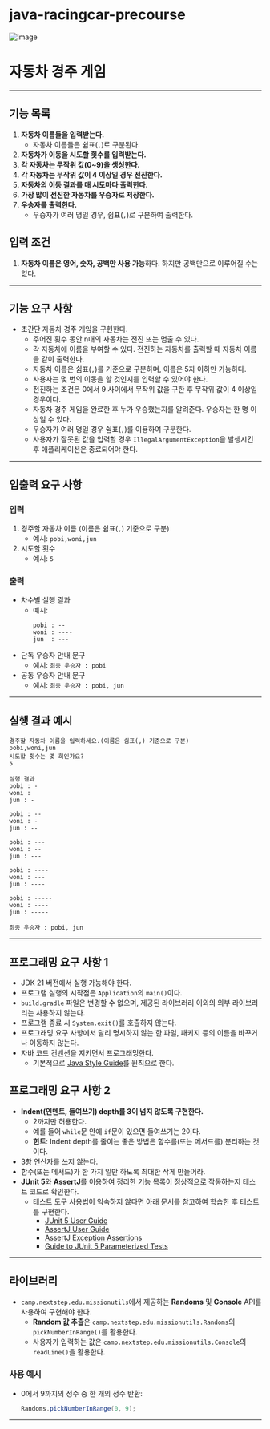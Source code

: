 # java-racingcar-precourse

![image](https://github.com/user-attachments/assets/bc7d4020-9201-4991-8ccc-7b4d511e539f)



# 자동차 경주 게임

---

## 기능 목록
1. **자동차 이름들을 입력받는다.**
    - 자동차 이름들은 쉼표(`,`)로 구분된다.
2. **자동차가 이동을 시도할 횟수를 입력받는다.**
3. **각 자동차는 무작위 값(0~9)을 생성한다.**
4. **각 자동차는 무작위 값이 4 이상일 경우 전진한다.**
5. **자동차의 이동 결과를 매 시도마다 출력한다.**
6. **가장 많이 전진한 자동차를 우승자로 저장한다.**
7. **우승자를 출력한다.**
    - 우승자가 여러 명일 경우, 쉼표(`,`)로 구분하여 출력한다.

## 입력 조건
1. **자동차 이름은 영어, 숫자, 공백만 사용 가능**하다. 하지만 공백만으로 이루어질 수는 없다.

---

## 기능 요구 사항

- 초간단 자동차 경주 게임을 구현한다.
    - 주어진 횟수 동안 n대의 자동차는 전진 또는 멈출 수 있다.
    - 각 자동차에 이름을 부여할 수 있다. 전진하는 자동차를 출력할 때 자동차 이름을 같이 출력한다.
    - 자동차 이름은 쉼표(`,`)를 기준으로 구분하며, 이름은 5자 이하만 가능하다.
    - 사용자는 몇 번의 이동을 할 것인지를 입력할 수 있어야 한다.
    - 전진하는 조건은 0에서 9 사이에서 무작위 값을 구한 후 무작위 값이 4 이상일 경우이다.
    - 자동차 경주 게임을 완료한 후 누가 우승했는지를 알려준다. 우승자는 한 명 이상일 수 있다.
    - 우승자가 여러 명일 경우 쉼표(`,`)를 이용하여 구분한다.
    - 사용자가 잘못된 값을 입력할 경우 `IllegalArgumentException`을 발생시킨 후 애플리케이션은 종료되어야 한다.

---

## 입출력 요구 사항

### 입력
1. 경주할 자동차 이름 (이름은 쉼표(`,`) 기준으로 구분)
    - 예시: `pobi,woni,jun`
2. 시도할 횟수
    - 예시: `5`

### 출력
- 차수별 실행 결과
    - 예시:
      ```
      pobi : --
      woni : ----
      jun  : ---
      ```
- 단독 우승자 안내 문구
    - 예시: `최종 우승자 : pobi`
- 공동 우승자 안내 문구
    - 예시: `최종 우승자 : pobi, jun`

---

## 실행 결과 예시
```
경주할 자동차 이름을 입력하세요.(이름은 쉼표(,) 기준으로 구분)
pobi,woni,jun
시도할 횟수는 몇 회인가요?
5

실행 결과
pobi : -
woni : 
jun : -

pobi : --
woni : -
jun : --

pobi : ---
woni : --
jun : ---

pobi : ----
woni : ---
jun : ----

pobi : -----
woni : ----
jun : -----

최종 우승자 : pobi, jun
```

---

## 프로그래밍 요구 사항 1

- JDK 21 버전에서 실행 가능해야 한다.
- 프로그램 실행의 시작점은 `Application`의 `main()`이다.
- `build.gradle` 파일은 변경할 수 없으며, 제공된 라이브러리 이외의 외부 라이브러리는 사용하지 않는다.
- 프로그램 종료 시 `System.exit()`를 호출하지 않는다.
- 프로그래밍 요구 사항에서 달리 명시하지 않는 한 파일, 패키지 등의 이름을 바꾸거나 이동하지 않는다.
- 자바 코드 컨벤션을 지키면서 프로그래밍한다.
    - 기본적으로 [Java Style Guide](https://google.github.io/styleguide/javaguide.html)를 원칙으로 한다.

## 프로그래밍 요구 사항 2

- **Indent(인덴트, 들여쓰기) depth를 3이 넘지 않도록 구현한다.**
    - 2까지만 허용한다.
    - 예를 들어 `while`문 안에 `if`문이 있으면 들여쓰기는 2이다.
    - **힌트**: Indent depth를 줄이는 좋은 방법은 함수를(또는 메서드를) 분리하는 것이다.
- 3항 연산자를 쓰지 않는다.
- 함수(또는 메서드)가 한 가지 일만 하도록 최대한 작게 만들어라.
- **JUnit 5**와 **AssertJ**를 이용하여 정리한 기능 목록이 정상적으로 작동하는지 테스트 코드로 확인한다.
    - 테스트 도구 사용법이 익숙하지 않다면 아래 문서를 참고하여 학습한 후 테스트를 구현한다.
        - [JUnit 5 User Guide](https://junit.org/junit5/docs/current/user-guide/)
        - [AssertJ User Guide](https://assertj.github.io/doc/)
        - [AssertJ Exception Assertions](https://assertj.github.io/doc/#assertj-core-exception-assertions)
        - [Guide to JUnit 5 Parameterized Tests](https://www.baeldung.com/parameterized-tests-junit-5)

---

## 라이브러리

- `camp.nextstep.edu.missionutils`에서 제공하는 **Randoms** 및 **Console** API를 사용하여 구현해야 한다.
    - **Random 값 추출**은 `camp.nextstep.edu.missionutils.Randoms`의 `pickNumberInRange()`를 활용한다.
    - 사용자가 입력하는 값은 `camp.nextstep.edu.missionutils.Console`의 `readLine()`을 활용한다.

### 사용 예시

- 0에서 9까지의 정수 중 한 개의 정수 반환:
  ```java
  Randoms.pickNumberInRange(0, 9);
  
---